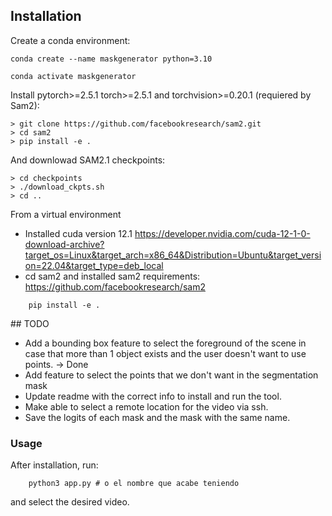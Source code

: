 ## Installation 
Create a conda environment: 

```
conda create --name maskgenerator python=3.10

conda activate maskgenerator
```
Install pytorch>=2.5.1 torch>=2.5.1 and torchvision>=0.20.1 (requiered by Sam2): 

```
> git clone https://github.com/facebookresearch/sam2.git
> cd sam2
> pip install -e .
```
And downlowad SAM2.1 checkpoints: 

```
> cd checkpoints 
> ./download_ckpts.sh 
> cd ..
```
 
From a virtual environment
* Installed cuda version 12.1 https://developer.nvidia.com/cuda-12-1-0-download-archive?target_os=Linux&target_arch=x86_64&Distribution=Ubuntu&target_version=22.04&target_type=deb_local 
* cd sam2 and installed sam2 requirements: https://github.com/facebookresearch/sam2 
```
    pip install -e . 
```
## TODO 
- Add a bounding box feature to select the foreground of the scene in case that more than 1 object exists and the user doesn't want to use points. -> Done
- Add feature to select the points that we don't want in the segmentation mask 
- Update readme with the correct info to install and run the tool.
- Make able to select a remote location for the video via ssh. 
- Save the logits of each mask and the mask with the same name. 

### Usage 

After installation, run: 
```
    python3 app.py # o el nombre que acabe teniendo 
``` 
and select the desired video. 

